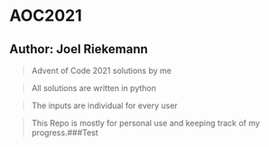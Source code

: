 # AOC2021
## Author: Joel Riekemann

> Advent of Code 2021 solutions by me

> All solutions are written in python

> The inputs are individual for every user

> This Repo is mostly for personal use and keeping track of my progress.###Test
